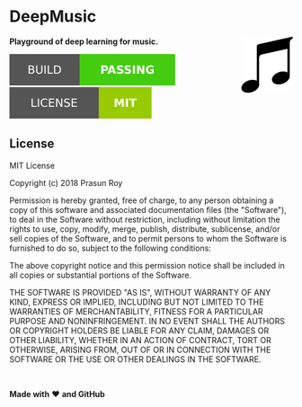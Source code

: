 # DeepMusic
**Playground of deep learning for music.**
<img align='right' height='100' src='https://github.com/prasunroy/deep-music/blob/master/assets/logo.png' />

![badge](https://github.com/prasunroy/deep-music/blob/master/assets/badge_1.svg)
![badge](https://github.com/prasunroy/deep-music/blob/master/assets/badge_2.svg)

## License
MIT License

Copyright (c) 2018 Prasun Roy

Permission is hereby granted, free of charge, to any person obtaining a copy of this software and associated documentation files (the "Software"), to deal in the Software without restriction, including without limitation the rights to use, copy, modify, merge, publish, distribute, sublicense, and/or sell copies of the Software, and to permit persons to whom the Software is furnished to do so, subject to the following conditions:

The above copyright notice and this permission notice shall be included in all copies or substantial portions of the Software.

THE SOFTWARE IS PROVIDED "AS IS", WITHOUT WARRANTY OF ANY KIND, EXPRESS OR IMPLIED, INCLUDING BUT NOT LIMITED TO THE WARRANTIES OF MERCHANTABILITY, FITNESS FOR A PARTICULAR PURPOSE AND NONINFRINGEMENT. IN NO EVENT SHALL THE AUTHORS OR COPYRIGHT HOLDERS BE LIABLE FOR ANY CLAIM, DAMAGES OR OTHER LIABILITY, WHETHER IN AN ACTION OF CONTRACT, TORT OR OTHERWISE, ARISING FROM, OUT OF OR IN CONNECTION WITH THE SOFTWARE OR THE USE OR OTHER DEALINGS IN THE SOFTWARE.

<br />

**Made with** :heart: **and GitHub**
